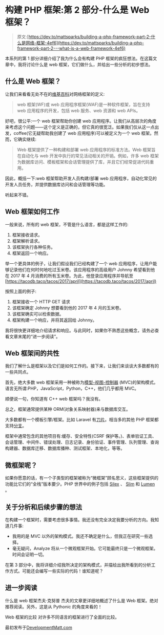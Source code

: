 # 构建 PHP 框架:第 2 部分-什么是 Web 框架？

> 原文:[https://dev.to/mattsparks/building-a-php-framework-part-2-什么是网络-框架-4ef6](https://dev.to/mattsparks/building-a-php-framework-part-2---what-is-a-web-framework-4ef6)

本系列的第 1 部分详细介绍了我为什么会有构建 PHP 框架的疯狂想法。在这篇文章中，我将讨论什么是 web 框架，它们做什么，并给出一些分析的初步想法。

## [](#what-is-a-web-framework)什么是 Web 框架？

让我们来看看无处不在的[维基百科](https://en.wikipedia.org/wiki/Web_framework)对网络框架的定义:

> web 框架(WF)或 web 应用程序框架(WAF)是一种软件框架，旨在支持 web 应用程序的开发，包括 web 服务、web 资源和 web APIs。

好吧，很公平:一个 web 框架帮助你创建 web 应用程序。让我们从高层次的角度来考虑这个问题——这个定义是正确的，但它真的很宽泛。如果我们仅从这一点出发，coffee(它无疑帮助我创建了 web 应用程序)可以被定义为一个 web 框架。然而，它确实继续:

> Web 框架提供了一种构建和部署 web 应用程序的标准方法。Web 框架旨在自动化与 web 开发中执行的常见活动相关的开销。例如，许多 web 框架为数据库访问、模板框架和会话管理提供了库，并且它们经常促进代码重用。

因此，概括一下:web 框架帮助开发人员构建/部署 web 应用程序，自动化常见的开发人员任务，并提供数据库访问和会话管理等功能。

听起来不错。

## Web 框架如何工作

一般来说，所有的 web 框架，不管是什么语言，都是这样工作的:

1.  框架接收请求。
2.  框架解析请求。
3.  该框架执行各种任务。
4.  框架返回一个响应。

举一个更具体的例子，让我们假设我们已经构建了一个 web 应用程序，让用户能够记录他们在何时何地吃过玉米卷。该应用程序的高级用户 Johnny 希望看到他在 2017 年 4 月消费的所有玉米卷。为此，他登录应用程序并导航至[https://tacodb.taco/tacos/2017/april](https://tacodb.taco/tacos/2017/april)

按照上面的例子:

1.  框架接收一个 HTTP GET 请求
2.  该框架确定 Johnny 想要看到他的 2017 年 4 月的玉米卷。
3.  该框架确实可以检索数据。
4.  框架构建一个响应，并将其返回给 Johnny。

我将很快更详细地介绍请求和响应。与此同时，如果你不熟悉这些概念，请务必查看文章末尾的“进一步阅读”。

## Web 框架间的共性

我们了解什么是框架以及它们是如何工作的。接下来，让我们来谈谈大多数都有的一些共同点。

首先，绝大多数 web 框架采用一种被称为[模型-视图-控制器](https://en.wikipedia.org/wiki/Model%E2%80%93view%E2%80%93controller) (MVC)的架构模式。语言无所谓:PHP，JavaScript，Python，C++，他们几乎都用 MVC。

顺便说一句，你知道有 C++ web 框架吗？我没有。

总之，框架通常提供某种 ORM(对象关系映射器)来与数据库交互。

大多数都有一个模板引擎/框架。比如 Laravel 有[刀片](https://laravel.com/docs/5.6/blade)。相当多的其他 PHP 框架都支持[分支](https://twig.symfony.com/)。

框架中通常包含的其他项目有:缓存、安全特性(CSRF 保护等。)、表单验证工具、会话管理、中间件、错误处理、日志记录、身份验证、事件管理、队列管理、查询构建器、数据库迁移、数据库播种、测试框架、本地化，等等。

## [](#what-about-microframeworks)微框架呢？

如果你愿意的话，有一个子类型的框架被称为“微框架”顾名思义，这些框架提供的功能比它们的“全栈”版本要少。PHP 世界中的例子包括 [Silex](https://silex.symfony.com/) 、 [Slim](http://slimframework.com/) 和 [Lumen](https://lumen.laravel.com/) 。

## [](#thoughts-on-analyze-and-next-steps)关于分析和后续步骤的想法

在构建一个框架时，需要考虑很多事情。我还没有完全决定我要分析的方向。我知道几件事:

*   我用的是 MVC 以外的架构模式。我还不确定是什么，但我正在研究一些选择。
*   毫无疑问，Analyze 将从一个微观框架开始。它可能最终只是一个微观框架。时间会证明一切。

在第 3 部分中，我将详细介绍我所决定的架构模式，并描绘出我所看到的分析工作方式。可能还会编写一些实际的代码！谁知道呢？

## [](#further-reading)进一步阅读

什么是 web 框架杰夫·克努普
杰夫的文章更详细地概述了什么是 Web 框架。绝对推荐阅读。另外，这是从 Pythonic 的角度来看的！

Web 框架的比较
对许多不同语言的框架进行了全面的比较。

最初发布于[DevelopmentMatt.com](http://developmentmatt.com/building-a-php-framework-part-2-what-is-a-web-framework/)
